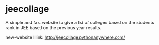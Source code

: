 # jeecollage

A simple and fast website to give a list of colleges based on the students rank in JEE based on the previous year results.


new-website lllink: http://jeecollage.pythonanywhere.com/
